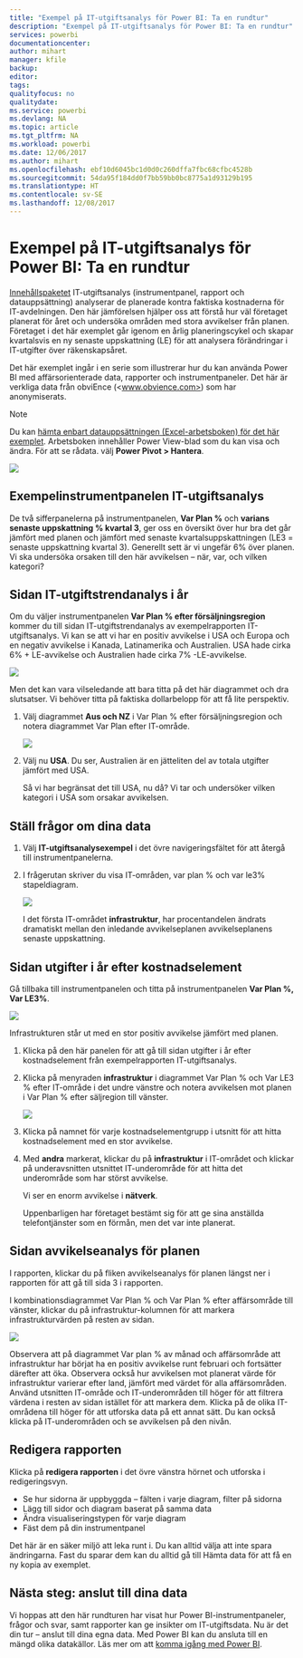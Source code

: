```yaml
---
title: "Exempel på IT-utgiftsanalys för Power BI: Ta en rundtur"
description: "Exempel på IT-utgiftsanalys för Power BI: Ta en rundtur"
services: powerbi
documentationcenter: 
author: mihart
manager: kfile
backup: 
editor: 
tags: 
qualityfocus: no
qualitydate: 
ms.service: powerbi
ms.devlang: NA
ms.topic: article
ms.tgt_pltfrm: NA
ms.workload: powerbi
ms.date: 12/06/2017
ms.author: mihart
ms.openlocfilehash: ebf10d6045bc1d0d0c260dffa7fbc68cfbc4528b
ms.sourcegitcommit: 54da95f184dd0f7bb59bb0bc8775a1d93129b195
ms.translationtype: HT
ms.contentlocale: sv-SE
ms.lasthandoff: 12/08/2017
---
```

# <a name="it-spend-analysis-sample-for-power-bi-take-a-tour"></a>Exempel på IT-utgiftsanalys för Power BI: Ta en rundtur
[Innehållspaketet](service-organizational-content-pack-introduction.md) IT-utgiftsanalys (instrumentpanel, rapport och datauppsättning) analyserar de planerade kontra faktiska kostnaderna för IT-avdelningen. Den här jämförelsen hjälper oss att förstå hur väl företaget planerat för året och undersöka områden med stora avvikelser från planen. Företaget i det här exemplet går igenom en årlig planeringscykel och skapar kvartalsvis en ny senaste uppskattning (LE) för att analysera förändringar i IT-utgifter över räkenskapsåret.

Det här exemplet ingår i en serie som illustrerar hur du kan använda Power BI med affärsorienterade data, rapporter och instrumentpaneler. Det här är verkliga data från obviEnce (<www.obvience.com>) som har anonymiserats.

>[!Note] 
Du kan [hämta enbart datauppsättningen (Excel-arbetsboken) för det här exemplet](http://go.microsoft.com/fwlink/?LinkId=529783). Arbetsboken innehåller Power View-blad som du kan visa och ändra. För att se rådata. välj **Power Pivot > Hantera**.

![](media/sample-it-spend/it1.png)

## <a name="the-it-spend-analysis-sample-dashboard"></a>Exempelinstrumentpanelen IT-utgiftsanalys
De två sifferpanelerna på instrumentpanelen, **Var Plan %** och **varians senaste uppskattning % kvartal 3**, ger oss en översikt över hur bra det går jämfört med planen och jämfört med senaste kvartalsuppskattningen (LE3 = senaste uppskattning kvartal 3). Generellt sett är vi ungefär 6% över planen. Vi ska undersöka orsaken till den här avvikelsen – när, var, och vilken kategori?

## <a name="ytd-it-spend-trend-analysis-page"></a>Sidan IT-utgiftstrendanalys i år
Om du väljer instrumentpanelen **Var Plan % efter försäljningsregion** kommer du till sidan IT-utgiftstrendanalys av exempelrapporten IT-utgiftsanalys. Vi kan se att vi har en positiv avvikelse i USA och Europa och en negativ avvikelse i Kanada, Latinamerika och Australien. USA hade cirka 6% + LE-avvikelse och Australien hade cirka 7% -LE-avvikelse.

![](media/sample-it-spend/it2.png)

Men det kan vara vilseledande att bara titta på det här diagrammet och dra slutsatser. Vi behöver titta på faktiska dollarbelopp för att få lite perspektiv.

1. Välj diagrammet **Aus och NZ** i Var Plan % efter försäljningsregion och notera diagrammet Var Plan efter IT-område. 
   
   ![](media/sample-it-spend/it3.png)
2. Välj nu **USA**. Du ser, Australien är en jätteliten del av totala utgifter jämfört med USA.
   
    Så vi har begränsat det till USA, nu då? Vi tar och undersöker vilken kategori i USA som orsakar avvikelsen.

## <a name="ask-questions-of-the-data"></a>Ställ frågor om dina data
1. Välj **IT-utgiftsanalysexempel** i det övre navigeringsfältet för att återgå till instrumentpanelerna.
2. I frågerutan skriver du visa IT-områden, var plan % och var le3% stapeldiagram.
   
   ![](media/sample-it-spend/it4.png) 
   
   I det första IT-området **infrastruktur**, har procentandelen ändrats dramatiskt mellan den inledande avvikelseplanen avvikelseplanens senaste uppskattning.

## <a name="ytd-spend-by-cost-elements-page"></a>Sidan utgifter i år efter kostnadselement
Gå tillbaka till instrumentpanelen och titta på instrumentpanelen **Var Plan %, Var LE3%**.

![](media/sample-it-spend/it5.png)

Infrastrukturen står ut med en stor positiv avvikelse jämfört med planen.

1. Klicka på den här panelen för att gå till sidan utgifter i år efter kostnadselement från exempelrapporten IT-utgiftsanalys.
2. Klicka på menyraden **infrastruktur** i diagrammet Var Plan % och Var LE3 % efter IT-område i det undre vänstre och notera avvikelsen mot planen i Var Plan % efter säljregion till vänster.
   
    ![](media/sample-it-spend/it6.png)
3. Klicka på namnet för varje kostnadselementgrupp i utsnitt för att hitta kostnadselement med en stor avvikelse.
4. Med **andra** markerat, klickar du på **infrastruktur** i IT-området och klickar på underavsnitten utsnittet IT-underområde för att hitta det underområde som har störst avvikelse.  
   
   Vi ser en enorm avvikelse i **nätverk**.
   
   Uppenbarligen har företaget bestämt sig för att ge sina anställda telefontjänster som en förmån, men det var inte planerat. 

## <a name="plan-variance-analysis-page"></a>Sidan avvikelseanalys för planen
I rapporten, klickar du på fliken avvikelseanalys för planen längst ner i rapporten för att gå till sida 3 i rapporten.

I kombinationsdiagrammet Var Plan % och Var Plan % efter affärsområde till vänster, klickar du på infrastruktur-kolumnen för att markera infrastrukturvärden på resten av sidan.

![](media/sample-it-spend/it7.png)

Observera att på diagrammet Var plan % av månad och affärsområde att infrastruktur har börjat ha en positiv avvikelse runt februari och fortsätter därefter att öka. Observera också hur avvikelsen mot planerat värde för infrastruktur varierar efter land, jämfört med värdet för alla affärsområden. Använd utsnitten IT-område och IT-underområden till höger för att filtrera värdena i resten av sidan istället för att markera dem. Klicka på de olika IT-områdena till höger för att utforska data på ett annat sätt. Du kan också klicka på IT-underområden och se avvikelsen på den nivån.

## <a name="edit-the-report"></a>Redigera rapporten
Klicka på **redigera rapporten** i det övre vänstra hörnet och utforska i redigeringsvyn.

* Se hur sidorna är uppbyggda – fälten i varje diagram, filter på sidorna
* Lägg till sidor och diagram baserat på samma data
* Ändra visualiseringstypen för varje diagram
* Fäst dem på din instrumentpanel

Det här är en säker miljö att leka runt i. Du kan alltid välja att inte spara ändringarna. Fast du sparar dem kan du alltid gå till Hämta data för att få en ny kopia av exemplet.

## <a name="next-steps-connect-to-your-data"></a>Nästa steg: anslut till dina data
Vi hoppas att den här rundturen har visat hur Power BI-instrumentpaneler, frågor och svar, samt rapporter kan ge insikter om IT-utgiftsdata. Nu är det din tur – anslut till dina egna data. Med Power BI kan du ansluta till en mängd olika datakällor. Läs mer om att [komma igång med Power BI](service-get-started.md).

